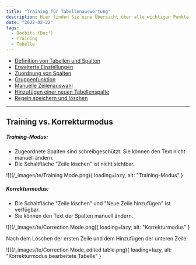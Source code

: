 ```yaml
---
title: "Training für Tabellenauswertung"
description: Hier finden Sie eine Übersicht über alle wichtigen Punkte zum Training für die Tabellenauswertung. Von der Definition von Tabellen und Spalten bis zu erweiterten Einstellungen.
date: "2022-02-22"
tags:
  - Docbits (Doc²)
  - Training
  - Tabelle
---
```


- [Definition von Tabellen und Spalten](/docbits/tabellenauswertung/definition-von-tabellen-und-spalten/)
- [Erweiterte Einstellungen](/docbits/tabellenauswertung/erweiterte-einstellungen/)
- [Zuordnung von Spalten](/docbits/tabellenauswertung/zuordnung-von-spalten/)
- [Gruppenfunktion](/docbits/tabellenauswertung/gruppenfunktion/)
- [Manuelle Zeilenauswahl](/docbits/tabellenauswertung/manuelle-zeilenauswahl/)
- [Hinzufügen einer neuen Tabellenspalte](/docbits/tabellenauswertung/hinzufügen-einer-neuen-tabellenspalte/)
- [Regeln speichern und löschen](/docbits/tabellenauswertung/regeln-speichern-und-löschen/)

_______________________________

## Training vs. Korrekturmodus

##### Training-Modus:

- Zugeordnete Spalten sind schreibgeschützt. Sie können den Text nicht manuell ändern.
- Die Schaltfläche "Zeile löschen" ist nicht sichtbar.

![](/_images/te/Training Mode.png){ loading=lazy, alt: "Training-Modus" }

##### Korrekturmodus:

- Die Schaltfläche "Zeile löschen" und "Neue Zeile hinzufügen" ist verfügbar.
- Sie können den Text der Spalten manuell ändern.

![](/_images/te/Correction Mode.png){ loading=lazy, alt: "Korrekturmodus" }

Nach dem Löschen der ersten Zeile und dem Hinzufügen der unteren Zeile:

![](/_images/te/Correction Mode_edited table.png){ loading=lazy, alt: "Korrekturmodus bearbeitete Tabelle" }